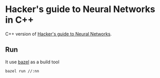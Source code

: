# Hacker's guide to Neural Networks in C++
 C++ version of [Hacker's guide to Neural Networks](http://karpathy.github.io/neuralnets/).

## Run
It use [bazel](https://bazel.io) as a build tool
    
    bazel run //:nn
